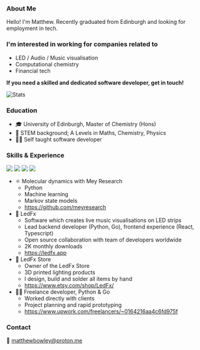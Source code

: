 ### About Me

Hello! I'm Matthew. Recently graduated from Edinburgh and looking for employment in tech.


 
### I'm interested in working for companies related to
 - LED / Audio / Music visualisation 
 - Computational chemistry
 - Financial tech
 
**If you need a skilled and dedicated software developer, get in touch!**

![Stats](https://github-readme-stats.vercel.app/api?username=not-matt&theme=light&show_icons=true&hide_border=false)

### Education

 - 🎓 University of Edinburgh, Master of Chemistry (Hons) 
 - 🔬 STEM background; A Levels in Maths, Chemistry, Physics 
 - 👨‍💻 Self taught software developer

### Skills & Experience

![](https://img.shields.io/badge/Python-3776AB?style=for-the-badge&logo=python&logoColor=white)
![](https://img.shields.io/badge/Go-00ADD8?style=for-the-badge&logo=go&logoColor=white)
![](https://img.shields.io/badge/TypeScript-007ACC?style=for-the-badge&logo=typescript&logoColor=white)
![](https://img.shields.io/badge/React-20232A?style=for-the-badge&logo=react&logoColor=61DAFB)
<!-- ![](https://img.shields.io/badge/GitHub_Actions-2088FF?style=for-the-badge&logo=github-actions&logoColor=white)
![](https://img.shields.io/badge/travis_CI-3EAAAF?style=for-the-badge&logo=travisci&logoColor=white)
![](https://img.shields.io/badge/Binance-FCD535?style=for-the-badge&logo=binance&logoColor=white)
![](https://img.shields.io/badge/Visual_Studio_Code-0078D4?style=for-the-badge&logo=visual%20studio%20code&logoColor=white)
![](https://img.shields.io/badge/Notion-000000?style=for-the-badge&logo=notion&logoColor=white)
![](https://img.shields.io/badge/Arduino-00979D?style=for-the-badge&logo=Arduino&logoColor=white)
![](https://img.shields.io/badge/UpWork-6FDA44?style=for-the-badge&logo=Upwork&logoColor=white) 
 -->
 - ⚛ Molecular dynamics with Mey Research
   - Python
   - Machine learning
   - Markov state models
   - https://github.com/meyresearch
 - 🎵 LedFx
   - Software which creates live music visualisations on LED strips
   - Lead backend developer (Python, Go), frontend experience (React, Typescript)
   - Open source collaboration with team of developers worldwide
   - 2K monthly downloads
   - https://ledfx.app
 - 🛒 LedFx Store
   - Owner of the LedFx Store
   - 3D printed lighting products
   - I design, build and solder all items by hand
   - https://www.etsy.com/shop/LedFx/
 - 👨‍🏫 Freelance developer, Python & Go
   - Worked directly with clients
   - Project planning and rapid prototyping
   - https://www.upwork.com/freelancers/~0164216aa4c6fd975f 

### Contact

📧 matthewbowley@proton.me
